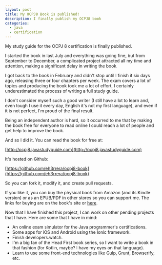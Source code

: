```yaml
---
layout: post
title: My OCPJ8 Book is published!
description: I finally publish my OCPJ8 book
categories:
  - java
  - certification
---
```


My study guide for the OCPJ 8 certification is finally published.

I started the book in last July and everything was going fine, but from September to December, a complicated project attracted all my time and attention, making a significant delay in writing the book.

I got back to the book in February and didn't stop until I finish it six days ago, releasing three or four chapters per week. The exam covers a lot of topics and producing the book took me a lot of effort, I certainly underestimated the process of writing a full study guide.

I don't consider myself such a good writer (I still have a lot to learn and, even tough I use it every day, English it's not my first language), and even if it is not perfect, I'm proud of the final result.

Being an independent author is hard, so it occurred to me that by making the book free for everyone to read online I could reach a lot of people and get help to improve the book.

And so I did it. You can read the book for free at:

[http://ocpj8.javastudyguide.com](http://ocpj8.javastudyguide.com)

It's hosted on Github:

[https://github.com/eh3rrera/ocpj8-book](https://github.com/eh3rrera/ocpj8-book)

So you can fork it, modify it, and create pull requests.

If you like it, you can buy the physical book from Amazon (and its Kindle version) or as an EPUB/PDF in other stores so you can support me. The links for buying are on the book's site or [here](http://eherrera.net/books/). 

Now that I have finished this project, I can work on other pending projects that I have. Here are some that I have in mind:

- An online exam simulator for the Java programmer's certifications.
- Some apps for iOS and Android using the Ionic framework.
- Finish developers.watch.
- I'm a big fan of the Head First book series, so I want to write a book in that fashion (for Kotlin, maybe? I have my eyes on that language).
- Learn to use some front-end technologies like Gulp, Grunt, Browserify, etc.